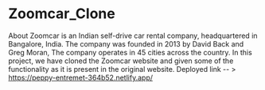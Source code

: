 # Zoomcar_Clone
About Zoomcar is an Indian self-drive car rental company, headquartered in Bangalore, India. The company was founded in 2013 by David Back and Greg Moran, The company operates in 45 cities across the country. In this project, we have cloned the Zoomcar website and given some of the functionality as it is present in the original website.
Deployed link -- > https://peppy-entremet-364b52.netlify.app/
